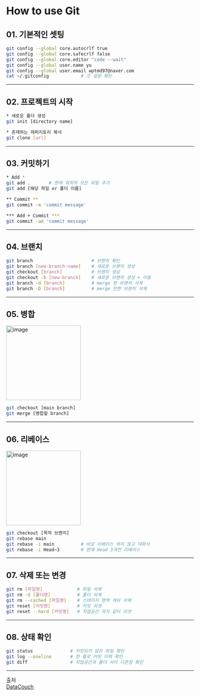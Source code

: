 # How to use Git
## 01. 기본적인 셋팅
```bash
git config --global core.autocrlf true
git config --global core.safecrlf false
git config --global core.editor "code --wait"
git config --global user.name yu
git config --global user.email wptmd97@naver.com
cat ~/.gitconfig            # 깃 설정 확인
```

---

## 02. 프로젝트의 시작
```bash
* 새로운 폴더 생성
git init [directory name]

* 존재하는 레퍼지토리 복사
git clone [url]
```

---

## 03. 커밋하기
```bash
* Add *
git add .       # 현재 위치의 모든 파일 추가
git add [해당 파일 or 폴더 이름]

** Commit **
git commit -m 'commit message'

*** Add + Commit ***
git commit -am 'commit message'
```

---

## 04. 브랜치
```bash
git branch                      # 브랜치 확인
git branch [new-branch-name]    # 새로운 브랜치 생성
git checkout [branch]           # 브랜치 생성
git checkout -b [new-branch]    # 새로운 브랜치 생성 + 이동
git branch -d [branch]          # merge 한 브랜치 삭제
git branch -D [branch]          # merge 안한 브랜치 삭제
```

---

## 05. 병합
<img width="200" alt="image" src="https://user-images.githubusercontent.com/88806404/202662718-6cc0fe30-3696-446a-aa73-8b768a3b862c.png">

```bash
git checkout [main branch]
git merge [병합할 branch]
```

---

## 06. 리베이스
<img width="200" alt="image" src="https://user-images.githubusercontent.com/88806404/203966786-5cf75029-64cd-4d6c-af6b-c988dca1359d.png">

```bash
git checkout [목적 브랜치]
git rebase main
git rebase -i main          # 바로 리베이스 하지 않고 대화식
git rebase -i Head~3        # 현재 Head 3개전 리베이스
```

---

## 07. 삭제 또는 변경
```bash
git rm [파일명]             # 파일 삭제
git rm -d [폴더명]          # 폴더 삭제
git rm --cached [파일명]    # 스테이지 영역 캐쉬 삭제
git reset [커밋명]          # 커밋 리셋
git reset --hard [커밋명]   # 작업공간 까지 같이 리셋
```

---

## 08. 상태 확인
```bash
git status              # 커밋되지 않은 파일 확인
git log --oneline       # 한 줄로 커밋 이력 확인
git diff                # 작업공간과 폴더 사이 다른점 확인
```

---

출처<br>
[DataCouch](https://twitter.com/datacouch_io/status/1526808739818270720)